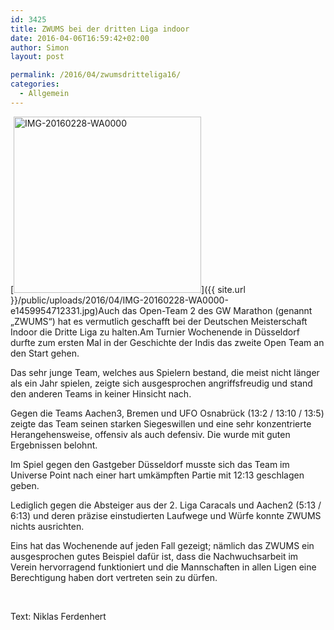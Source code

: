 ```yaml
---
id: 3425
title: ZWUMS bei der dritten Liga indoor
date: 2016-04-06T16:59:42+02:00
author: Simon
layout: post

permalink: /2016/04/zwumsdritteliga16/
categories:
  - Allgemein
---
```

[<img class=" size-medium wp-image-3426 alignleft" src="{{ site.url }}/public/uploads/2016/04/IMG-20160228-WA0000-e1459954712331-300x282.jpg" alt="IMG-20160228-WA0000" width="300" height="282"  />]({{ site.url }}/public/uploads/2016/04/IMG-20160228-WA0000-e1459954712331.jpg)Auch das Open-Team 2 des GW Marathon (genannt „ZWUMS“) hat es vermutlich geschafft bei der Deutschen Meisterschaft Indoor die Dritte Liga zu halten.<!--more-->Am Turnier Wochenende in Düsseldorf durfte zum ersten Mal in der Geschichte der Indis das zweite Open Team an den Start gehen.

Das sehr junge Team, welches aus Spielern bestand, die meist nicht länger als ein Jahr spielen, zeigte sich ausgesprochen angriffsfreudig und stand den anderen Teams in keiner Hinsicht nach.

Gegen die Teams Aachen3, Bremen und UFO Osnabrück (13:2 / 13:10 / 13:5) zeigte das Team seinen starken Siegeswillen und eine sehr konzentrierte Herangehensweise, offensiv als auch defensiv. Die wurde mit guten Ergebnissen belohnt.

Im Spiel gegen den Gastgeber Düsseldorf musste sich das Team im Universe Point nach einer hart umkämpften Partie mit 12:13 geschlagen geben.

Lediglich gegen die Absteiger aus der 2. Liga Caracals und Aachen2 (5:13 / 6:13) und deren präzise einstudierten Laufwege und Würfe konnte ZWUMS nichts ausrichten.

Eins hat das Wochenende auf jeden Fall gezeigt; nämlich das ZWUMS ein ausgesprochen gutes Beispiel dafür ist, dass die Nachwuchsarbeit im Verein hervorragend funktioniert und die Mannschaften in allen Ligen eine Berechtigung haben dort vertreten sein zu dürfen.

&nbsp;

Text: Niklas Ferdenhert